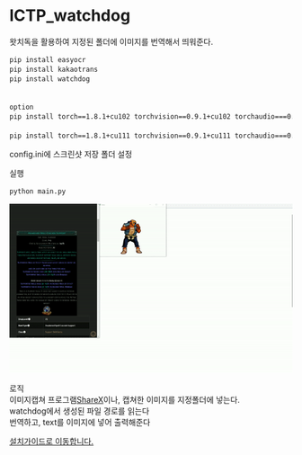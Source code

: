 # ICTP_watchdog
왓치독을 활용하여 지정된 폴더에 이미지를 번역해서 띄워준다. 


``` bash
pip install easyocr
pip install kakaotrans
pip install watchdog


option
pip install torch==1.8.1+cu102 torchvision==0.9.1+cu102 torchaudio===0.8.1 -f https://download.pytorch.org/whl/torch_stable.html

pip install torch==1.8.1+cu111 torchvision==0.9.1+cu111 torchaudio===0.8.1 -f https://download.pytorch.org/whl/torch_stable.html
```
config.ini에 스크린샷 저장 폴더 설정

실행
``` bash
python main.py
```

![Screenshot](https://github.com/AjenaEYo/ICTP_watchdog/blob/develop/example/first_test.gif)



로직<br />
이미지캡쳐 프로그램[ShareX](https://getsharex.com/ "ShareX link")이나, 캡쳐한 이미지를 지정폴더에 넣는다.<br />
watchdog에서 생성된 파일 경로를 읽는다<br />
번역하고, text를 이미지에 넣어 출력해준다<br />

[설치가이드로 이동합니다.](./install_guild/ICTP_watchdog-셋팅%20방법.txt)
